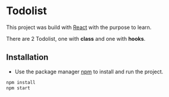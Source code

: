 # Todolist

This project was build with [React](https://github.com/facebook/create-react-app) with the purpose to learn.

There are 2 Todolist, one with **class** and one with **hooks**.

## Installation

- Use the package manager [npm](https://nodejs.org/en/) to install and run the project.

```bash
npm install
npm start
```
